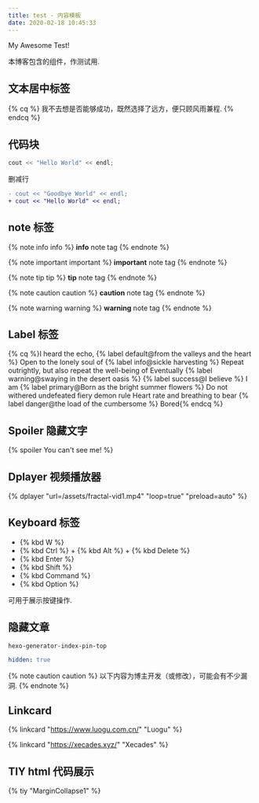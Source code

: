 ```yaml
---
title: test - 内容模板
date: 2020-02-18 10:45:33
---
```


My Awesome Test!

本博客包含的组件，作测试用.

<!-- more -->

## 文本居中标签

{% cq %} 我不去想是否能够成功，既然选择了远方，便只顾风雨兼程.  {% endcq %}

## 代码块

``` cpp Hello World https://xecades.xyz/ homepage
cout << "Hello World" << endl;
```

删减行

``` diff
- cout << "Goodbye World" << endl;
+ cout << "Hello World" << endl;
```

## note 标签

{% note info info %}
**info** note tag
{% endnote %}

{% note important important %}
**important** note tag
{% endnote %}

{% note tip tip %}
**tip** note tag
{% endnote %}

{% note caution caution %}
**caution** note tag
{% endnote %}

{% note warning warning %}
**warning** note tag
{% endnote %}

## Label 标签

{% cq %}I heard the echo, {% label default@from the valleys and the heart %}
Open to the lonely soul of {% label info@sickle harvesting %}
Repeat outrightly, but also repeat the well-being of
Eventually {% label warning@swaying in the desert oasis %}
{% label success@I believe %} I am
{% label primary@Born as the bright summer flowers %}
Do not withered undefeated fiery demon rule
Heart rate and breathing to bear {% label danger@the load of the cumbersome %}
Bored{% endcq %}

## Spoiler 隐藏文字

{% spoiler You can't see me! %}

## Dplayer 视频播放器

{% dplayer "url=/assets/fractal-vid1.mp4" "loop=true" "preload=auto" %}

## Keyboard 标签

 - {% kbd W %}
 - {% kbd Ctrl %} + {% kbd Alt %} + {% kbd Delete %}
 - {% kbd Enter %}
 - {% kbd Shift %}
 - {% kbd Command %}
 - {% kbd Option %}

可用于展示按键操作.

## 隐藏文章

`hexo-generator-index-pin-top`

```yaml Front Matter
hidden: true
```

{% note caution caution %}
以下内容为博主开发（或修改），可能会有不少漏洞.
{% endnote %}

## Linkcard

{% linkcard "https://www.luogu.com.cn/" "Luogu" %}

{% linkcard "https://xecades.xyz/" "Xecades" %}

## TIY html 代码展示

{% tiy "MarginCollapse1" %}